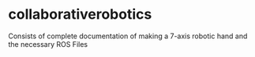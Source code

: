 # collaborativerobotics
Consists of complete documentation of making a 7-axis robotic hand and the necessary ROS Files
